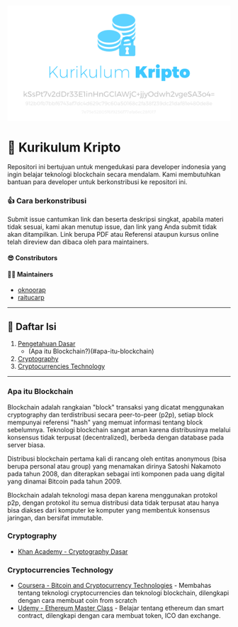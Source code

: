 ![Kurikulum Blockchain](https://raw.githubusercontent.com/Ribhnux/blockchain/master/banner.png)

# :ledger: Kurikulum Kripto
Repositori ini bertujuan untuk mengedukasi para developer indonesia yang ingin belajar teknologi blockchain secara mendalam. Kami membutuhkan bantuan para developer untuk berkonstribusi ke repositori ini.

### :+1: Cara berkonstribusi
Submit issue cantumkan link dan beserta deskripsi singkat, apabila materi tidak sesuai, kami akan menutup issue, dan link yang Anda submit tidak akan ditampilkan. Link berupa PDF atau Referensi ataupun kursus online telah direview dan dibaca oleh para maintainers.

#### :sunglasses: Constributors

#### :guardsman: Maintainers
- [oknoorap](https://github.com/oknoorap)
- [raitucarp](https://github.com/raitucarp)

---

## :bookmark_tabs: Daftar Isi
1. [Pengetahuan Dasar](#dasar)
   - (Apa itu Blockchain?)(#apa-itu-blockchain)
1. [Cryptography](#cryptography)
2. [Cryptocurrencies Technology](#cryptocurrencies-technology)

---

### Apa itu Blockchain
Blockchain adalah rangkaian "block" transaksi yang dicatat menggunakan cryptography dan terdistribusi secara peer-to-peer (p2p), setiap block mempunyai referensi "hash" yang memuat informasi tentang block sebelumnya. Teknologi blockchain sangat aman karena distribusinya melalui konsensus tidak terpusat (decentralized), berbeda dengan database pada server biasa.

Distribusi blockchain pertama kali di rancang oleh entitas anonymous (bisa berupa personal atau group) yang menamakan dirinya Satoshi Nakamoto pada tahun 2008, dan diterapkan sebagai inti komponen pada uang digital yang dinamai Bitcoin pada tahun 2009.

Blockchain adalah teknologi masa depan karena menggunakan protokol p2p, dengan protokol itu semua distribusi data tidak terpusat atau hanya bisa diakses dari komputer ke komputer yang membentuk konsensus jaringan, dan bersifat immutable.

### Cryptography
- [Khan Academy - Cryptography Dasar](https://www.khanacademy.org/computing/computer-science/cryptography)

### Cryptocurrencies Technology
- [Coursera - Bitcoin and Cryptocurrency Technologies](https://www.coursera.org/learn/cryptocurrency/lecture/rJ8KJ/a-simple-cryptocurrency) - Membahas tentang teknologi cryptocurrencies dan teknologi blockchain, dilengkapi dengan cara membuat coin from scratch
- [Udemy - Ethereum Master Class](https://www.udemy.com/ethereum-masterclass/) - Belajar tentang ethereum dan smart contract, dilengkapi dengan cara membuat token, ICO dan exchange.

